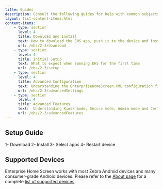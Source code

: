 ```yaml
---
title: Guides
description: Consult the following guides for help with common subjects for using Enterprise Home Screen.  
layout: list-content-items.html
content-items:
    - type: section
      level: 4
      title: Download and Install
      text: How to download the EHS app, push it to the device and install it 
      url: /ehs/2-3/download
    - type: section
      level: 4
      title: Initial Setup
      text: What to expect when running EHS for the first time
      url: /ehs/2-3/setup
    - type: section
      level: 4
      title: Advanced Configuration
      text: Understanding the EnterpriseHomeScreen.XML configuration file
      url: /ehs/2-3/advancedSettings
    - type: section
      level: 4
      title: Advanced Features
      text:  Understanding Kiosk mode, Secure mode, Admin mode and Certificate usage
      url: /ehs/2-3/advancedFeatures
---
```


## Setup Guide

1- Download
2- Install
3- Select apps
4- Restart device


## Supported Devices
Enterprise Home Screen works with most Zebra Android devices and many consumer-grade Android devices. Please refer to the [About page](/about) for a complete [list of supported devices](/about?Requirements). 

